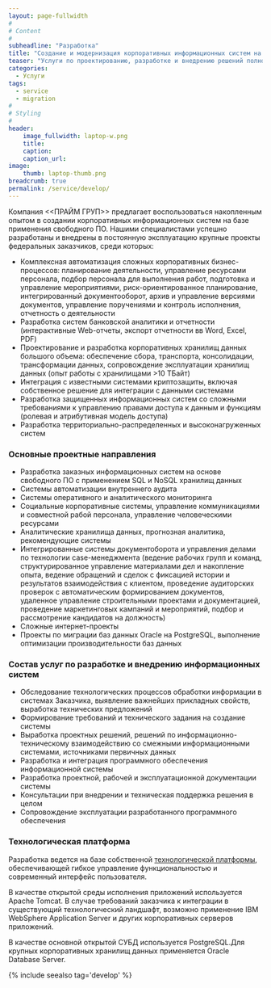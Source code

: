 ```yaml
---
layout: page-fullwidth
#
# Content
#
subheadline: "Разработка"
title: "Создание и модернизация корпоративных информационных систем на базе свободного программного обеспечения"
teaser: "Услуги по проектированию, разработке и внедрению решений полностью на основе свободного ПО и платформы P7. Перепроектирование и миграция проприетарных систем на свободное ПО"
categories: 
  - Услуги
tags:
  - service
  - migration
#
# Styling
#
header:
    image_fullwidth: laptop-w.png
    title: 
    caption: 
    caption_url:
image:
    thumb: laptop-thumb.png
breadcrumb: true
permalink: /service/develop/
---
```



Компания <<ПРАЙМ ГРУП>> предлагает воспользоваться накопленным опытом в создании корпоративных информационных систем на базе применения свободного ПО. Нашими специалистами успешно разработаны и внедрены в постоянную эксплуатацию крупные проекты федеральных заказчиков, среди которых:

- Комплексная автоматизация сложных корпоративных бизнес-процессов: планирование деятельности, управление ресурсами персонала, подбор персонала для выполнения работ, подготовка и управление мероприятиями, риск-ориентированное планирование, интегрированный документооборот, архив и управление версиями документов, управление поручениями и контроль исполнения, отчетность о деятельности
- Разработка систем банковской аналитики и отчетности (интерактивные Web-отчеты, экспорт отчетности вв Word, Excel, PDF)
- Проектирование и разработка корпоративных хранилищ данных большого объема: обеспечение сбора, транспорта, консолидации, трансформации данных,  сопровождение эксплуатации хранилищ данных (опыт работы с хранилищами >10 ТБайт)
- Интеграция с известными системами криптозащиты, включая собственное решение для интеграции с данными системами
- Разработка защищенных информационных систем со сложными требованиями к управлению правами доступа к данным и функциям (ролевая и атрибутивная модель доступа)
- Разработка территориально-распределенных и высоконагруженных систем

### Основные проектные направления

- Разработка заказных информационных систем на основе свободного ПО c применением SQL и NoSQL хранилищ данных
- Системы автоматизации внутреннего аудита
- Системы оперативного и  аналитического мониторинга
- Социальные корпоративные системы, управление коммуникациями и совместной рабой персонала, управление человеческими ресурсами
- Аналитические хранилища данных, прогнозная аналитика, рекомендующие системы
- Интегрированные системы документоборота и управления делами по технологии case-менеджмента (ведение рабочих групп и команд, структурированное управление материалами дел и накопление опыта, ведение обращений и сделок с фиксацией истории и результатов взаимодействия с клиентом, проведение аудиторских проверок с автоматическим формированием документов, удаленное управление строительными проектами и документацией, проведение маркетинговых кампаний и мероприятий, подбор и рассмотрение кандидатов на должность)
- Сложные интернет-проекты
- Проекты по миграции баз данных Oracle на PostgreSQL, выполнение оптимизации производительности баз данных

### Состав услуг по разработке и внедрению информационных систем

- Обследование технологических процессов обработки информации в системах Заказчика, выявление важнейших прикладных свойств, выработка технических предложений 
- Формирование требований и технического задания на создание системы
- Выработка проектных решений, решений по информационно-техническому взаимодействию со смежными информационными системами, источниками первичных данных
- Разработка и интеграция программного обеспечения информационной системы
- Разработка проектной, рабочей и эксплуатационной документации системы
- Консультации при внедрении и техническая поддержка решения в целом
- Сопровождение эксплуатации разработанного программного обеспечения

### Технологическая платформа

Разработка ведется на базе собственной [технологической платформы][3], обеспечивающей гибкое управление функциональностью и современный интерфейс пользователя.

В качестве открытой среды исполнения приложений используется Apache Tomcat. В случае требований заказчика к интеграции  в существующий технологический ландшафт, возможно применение IBM WebSphere Application Server и других корпоративных серверов приложений.

В качестве основной открытой СУБД используется PostgreSQL.Для крупных корпоративных хранилищ данных  применяется Oracle Database Server.

{% include seealso tag='develop' %}
  
 [1]: https://www.postgrespro.ru/
 [2]: /images/postgrespro_logo.png
 [3]: /platform/
 [4]: #
 [5]: #
 [6]: #
 [7]: #
 [8]: #
 [9]: #
 [10]: #
